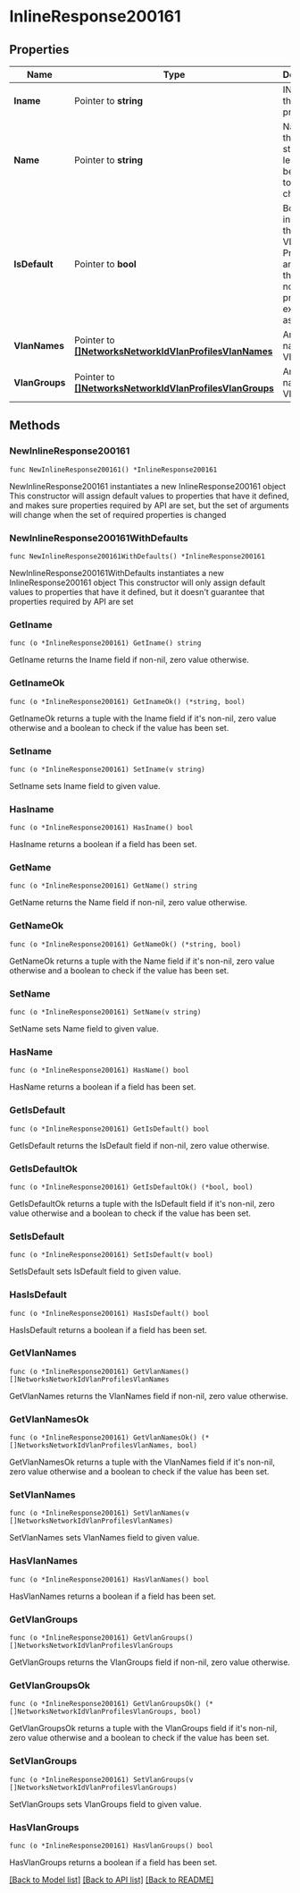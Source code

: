 # InlineResponse200161

## Properties

Name | Type | Description | Notes
------------ | ------------- | ------------- | -------------
**Iname** | Pointer to **string** | IName of the VLAN profile | [optional] 
**Name** | Pointer to **string** | Name of the profile, string length must be from 1 to 255 characters | [optional] 
**IsDefault** | Pointer to **bool** | Boolean indicating the default VLAN Profile for any device that does not have a profile explicitly assigned | [optional] 
**VlanNames** | Pointer to [**[]NetworksNetworkIdVlanProfilesVlanNames**](NetworksNetworkIdVlanProfilesVlanNames.md) | An array of named VLANs | [optional] 
**VlanGroups** | Pointer to [**[]NetworksNetworkIdVlanProfilesVlanGroups**](NetworksNetworkIdVlanProfilesVlanGroups.md) | An array of named VLANs | [optional] 

## Methods

### NewInlineResponse200161

`func NewInlineResponse200161() *InlineResponse200161`

NewInlineResponse200161 instantiates a new InlineResponse200161 object
This constructor will assign default values to properties that have it defined,
and makes sure properties required by API are set, but the set of arguments
will change when the set of required properties is changed

### NewInlineResponse200161WithDefaults

`func NewInlineResponse200161WithDefaults() *InlineResponse200161`

NewInlineResponse200161WithDefaults instantiates a new InlineResponse200161 object
This constructor will only assign default values to properties that have it defined,
but it doesn't guarantee that properties required by API are set

### GetIname

`func (o *InlineResponse200161) GetIname() string`

GetIname returns the Iname field if non-nil, zero value otherwise.

### GetInameOk

`func (o *InlineResponse200161) GetInameOk() (*string, bool)`

GetInameOk returns a tuple with the Iname field if it's non-nil, zero value otherwise
and a boolean to check if the value has been set.

### SetIname

`func (o *InlineResponse200161) SetIname(v string)`

SetIname sets Iname field to given value.

### HasIname

`func (o *InlineResponse200161) HasIname() bool`

HasIname returns a boolean if a field has been set.

### GetName

`func (o *InlineResponse200161) GetName() string`

GetName returns the Name field if non-nil, zero value otherwise.

### GetNameOk

`func (o *InlineResponse200161) GetNameOk() (*string, bool)`

GetNameOk returns a tuple with the Name field if it's non-nil, zero value otherwise
and a boolean to check if the value has been set.

### SetName

`func (o *InlineResponse200161) SetName(v string)`

SetName sets Name field to given value.

### HasName

`func (o *InlineResponse200161) HasName() bool`

HasName returns a boolean if a field has been set.

### GetIsDefault

`func (o *InlineResponse200161) GetIsDefault() bool`

GetIsDefault returns the IsDefault field if non-nil, zero value otherwise.

### GetIsDefaultOk

`func (o *InlineResponse200161) GetIsDefaultOk() (*bool, bool)`

GetIsDefaultOk returns a tuple with the IsDefault field if it's non-nil, zero value otherwise
and a boolean to check if the value has been set.

### SetIsDefault

`func (o *InlineResponse200161) SetIsDefault(v bool)`

SetIsDefault sets IsDefault field to given value.

### HasIsDefault

`func (o *InlineResponse200161) HasIsDefault() bool`

HasIsDefault returns a boolean if a field has been set.

### GetVlanNames

`func (o *InlineResponse200161) GetVlanNames() []NetworksNetworkIdVlanProfilesVlanNames`

GetVlanNames returns the VlanNames field if non-nil, zero value otherwise.

### GetVlanNamesOk

`func (o *InlineResponse200161) GetVlanNamesOk() (*[]NetworksNetworkIdVlanProfilesVlanNames, bool)`

GetVlanNamesOk returns a tuple with the VlanNames field if it's non-nil, zero value otherwise
and a boolean to check if the value has been set.

### SetVlanNames

`func (o *InlineResponse200161) SetVlanNames(v []NetworksNetworkIdVlanProfilesVlanNames)`

SetVlanNames sets VlanNames field to given value.

### HasVlanNames

`func (o *InlineResponse200161) HasVlanNames() bool`

HasVlanNames returns a boolean if a field has been set.

### GetVlanGroups

`func (o *InlineResponse200161) GetVlanGroups() []NetworksNetworkIdVlanProfilesVlanGroups`

GetVlanGroups returns the VlanGroups field if non-nil, zero value otherwise.

### GetVlanGroupsOk

`func (o *InlineResponse200161) GetVlanGroupsOk() (*[]NetworksNetworkIdVlanProfilesVlanGroups, bool)`

GetVlanGroupsOk returns a tuple with the VlanGroups field if it's non-nil, zero value otherwise
and a boolean to check if the value has been set.

### SetVlanGroups

`func (o *InlineResponse200161) SetVlanGroups(v []NetworksNetworkIdVlanProfilesVlanGroups)`

SetVlanGroups sets VlanGroups field to given value.

### HasVlanGroups

`func (o *InlineResponse200161) HasVlanGroups() bool`

HasVlanGroups returns a boolean if a field has been set.


[[Back to Model list]](../README.md#documentation-for-models) [[Back to API list]](../README.md#documentation-for-api-endpoints) [[Back to README]](../README.md)



